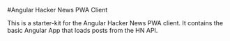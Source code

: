 #Angular Hacker News PWA Client

This is a starter-kit for the Angular Hacker News PWA client. 
It contains the basic Angular App that loads posts from the HN API.